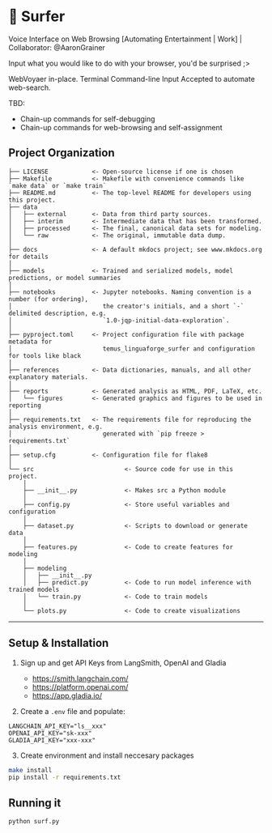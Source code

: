 # 🌊 Surfer

Voice Interface on Web Browsing [Automating Entertainment | Work] | Collaborator: @AaronGrainer

Input what you would like to do with your browser, you'd be surprised ;>

WebVoyaer in-place. Terminal Command-line Input Accepted to automate web-search.

TBD:
- Chain-up commands for self-debugging
- Chain-up commands for web-browsing and self-assignment


## Project Organization

```
├── LICENSE            <- Open-source license if one is chosen
├── Makefile           <- Makefile with convenience commands like `make data` or `make train`
├── README.md          <- The top-level README for developers using this project.
├── data
│   ├── external       <- Data from third party sources.
│   ├── interim        <- Intermediate data that has been transformed.
│   ├── processed      <- The final, canonical data sets for modeling.
│   └── raw            <- The original, immutable data dump.
│
├── docs               <- A default mkdocs project; see www.mkdocs.org for details
│
├── models             <- Trained and serialized models, model predictions, or model summaries
│
├── notebooks          <- Jupyter notebooks. Naming convention is a number (for ordering),
│                         the creator's initials, and a short `-` delimited description, e.g.
│                         `1.0-jqp-initial-data-exploration`.
│
├── pyproject.toml     <- Project configuration file with package metadata for 
│                         temus_linguaforge_surfer and configuration for tools like black
│
├── references         <- Data dictionaries, manuals, and all other explanatory materials.
│
├── reports            <- Generated analysis as HTML, PDF, LaTeX, etc.
│   └── figures        <- Generated graphics and figures to be used in reporting
│
├── requirements.txt   <- The requirements file for reproducing the analysis environment, e.g.
│                         generated with `pip freeze > requirements.txt`
│
├── setup.cfg          <- Configuration file for flake8
│
└── src                         <- Source code for use in this project.
    │
    ├── __init__.py             <- Makes src a Python module
    │
    ├── config.py               <- Store useful variables and configuration
    │
    ├── dataset.py              <- Scripts to download or generate data
    │
    ├── features.py             <- Code to create features for modeling
    │
    ├── modeling                
    │   ├── __init__.py 
    │   ├── predict.py          <- Code to run model inference with trained models          
    │   └── train.py            <- Code to train models
    │
    └── plots.py                <- Code to create visualizations
```

--------


## Setup & Installation

1. Sign up and get API Keys from LangSmith, OpenAI and Gladia

   - https://smith.langchain.com/
   - https://platform.openai.com/
   - https://app.gladia.io/

2. Create a `.env` file and populate:

```.env
LANGCHAIN_API_KEY="ls__xxx"
OPENAI_API_KEY="sk-xxx"
GLADIA_API_KEY="xxx-xxx"
```

3. Create environment and install neccesary packages

```bash
make install
pip install -r requirements.txt
```

## Running it 

```bash
python surf.py
```
